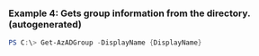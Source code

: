 
### Example 4: Gets group information from the directory. (autogenerated)
```powershell
PS C:\> Get-AzADGroup -DisplayName {DisplayName}


